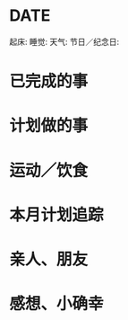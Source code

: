 DATE
===============
起床:
睡觉:
天气:
节日／纪念日:

已完成的事
================

计划做的事
================

运动／饮食
================

本月计划追踪
================

亲人、朋友
================

感想、小确幸
================

